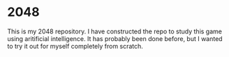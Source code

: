 # 2048
This is my 2048 repository. I have constructed the repo to study this game using aritificial intelligence. It has probably been done before, but I wanted to try it out for myself completely from scratch. 
